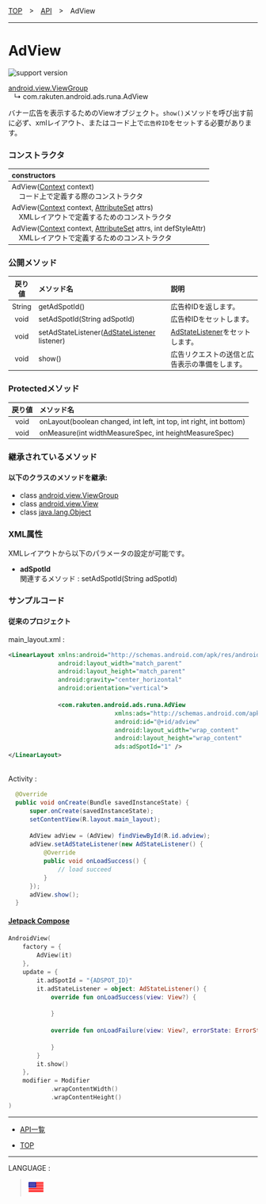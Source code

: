 [TOP](../#top)　>　[API](./README.md)　>　AdView

---

# AdView

![support version](http://img.shields.io/badge/runa-1.0.0+-blueviolet.svg?style=flat)

[android.view.ViewGroup](https://developer.android.com/reference/android/view/ViewGroup)<br>
&nbsp;&nbsp;&nbsp;↳&nbsp;com.rakuten.android.ads.runa.AdView

バナー広告を表示するためのViewオブジェクト。`show()`メソッドを呼び出す前に必ず、xmlレイアウト、またはコード上で`広告枠ID`をセットする必要があります。

### コンストラクタ

|constructors|
|:---|
|AdView([Context](https://developer.android.com/reference/android/content/Context.html) context)<br>　コード上で定義する際のコンストラクタ|
|AdView([Context](https://developer.android.com/reference/android/content/Context.html) context, [AttributeSet](https://developer.android.com/reference/android/util/AttributeSet.html) attrs)<br>　XMLレイアウトで定義するためのコンストラクタ|
|AdView([Context](https://developer.android.com/reference/android/content/Context.html) context, [AttributeSet](https://developer.android.com/reference/android/util/AttributeSet.html) attrs, int defStyleAttr)<br>　XMLレイアウトで定義するためのコンストラクタ|

<div id="public_methods"></div>

### 公開メソッド

|戻り値|メソッド名|説明|
|:---:|:---|:---|
|String|getAdSpotId()|広告枠IDを返します。|
|void|setAdSpotId(String adSpotId)|広告枠IDをセットします。|
|void|setAdStateListener([AdStateListener](./AdStateListener.md) listener)|[AdStateListener](./AdStateListener.md)をセットします。|
|void|show()|広告リクエストの送信と広告表示の準備をします。|

### Protectedメソッド

|戻り値|メソッド名|
|:---:|:---|
|void|onLayout(boolean changed, int left, int top, int right, int bottom)|
|void|onMeasure(int widthMeasureSpec, int heightMeasureSpec)|

### 継承されているメソッド

#### 以下のクラスのメソッドを継承:
* class [android.view.ViewGroup](https://developer.android.com/reference/android/view/ViewGroup)
* class [android.view.View](https://developer.android.com/reference/android/view/View)
* class [java.lang.Object](https://developer.android.com/reference/java/lang/Object.html)

### XML属性
XMLレイアウトから以下のパラメータの設定が可能です。
* **adSpotId**<br>
関連するメソッド : setAdSpotId(String adSpotId)

### サンプルコード

#### 従来のプロジェクト

main_layout.xml :
```xml
<LinearLayout xmlns:android="http://schemas.android.com/apk/res/android"
              android:layout_width="match_parent"
              android:layout_height="match_parent"
              android:gravity="center_horizontal"
              android:orientation="vertical">

              <com.rakuten.android.ads.runa.AdView
                              xmlns:ads="http://schemas.android.com/apk/res-auto"
                              android:id="@+id/adview"
                              android:layout_width="wrap_content"
                              android:layout_height="wrap_content"
                              ads:adSpotId="1" />
</LinearLayout>
```

<br>
Activity :

```java
  @Override
  public void onCreate(Bundle savedInstanceState) {
      super.onCreate(savedInstanceState);
      setContentView(R.layout.main_layout);

      AdView adView = (AdView) findViewById(R.id.adview);
      adView.setAdStateListener(new AdStateListener() {
          @Override
          public void onLoadSuccess() {
              // load succeed
          }
      });
      adView.show();
  }
```

#### [Jetpack Compose](https://developer.android.com/jetpack/compose?hl=ja)

```kotlin
AndroidView(
    factory = {
        AdView(it)
    },
    update = {
        it.adSpotId = "{ADSPOT_ID}"
        it.adStateListener = object: AdStateListener() {
            override fun onLoadSuccess(view: View?) {

            }

            override fun onLoadFailure(view: View?, errorState: ErrorState) {

            }
        }
        it.show()
    },
    modifier = Modifier
            .wrapContentWidth()
            .wrapContentHeight()
)
```

---

* [API一覧](./README.md)

* [TOP](../#top)

---
LANGUAGE :
> [![en](/doc/lang/en.png)](/doc/api/AdView.md)
